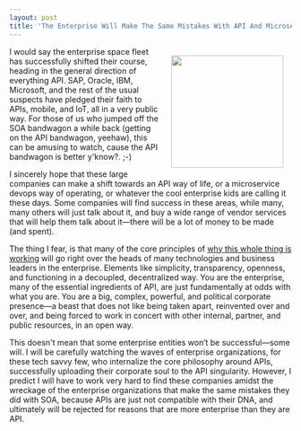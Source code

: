 ```yaml
---
layout: post
title: 'The Enterprise Will Make The Same Mistakes With API And Microservices That They Did With SOA, Because Essential API Concepts Go Right Over Their Head'
---
```

<p><img style="padding: 15px;" src="https://s3.amazonaws.com/kinlane-productions/bw-icons/bw-enterprise.png" alt="" width="200" align="right" /></p>
<p>I would say the enterprise space fleet has successfully shifted their course, heading in the general direction of everything API. SAP, Oracle, IBM, Microsoft, and the rest of the usual suspects have pledged their faith to APIs, mobile, and IoT, all in a very public way. For those of us who jumped off the SOA bandwagon a while back (getting on the API bandwagon, yeehaw), this can be amusing to watch, cause the API bandwagon is better y'know?. ;-)</p>
<p>I sincerely hope that these large companies can make a shift towards an API way of life, or a microservice devops way of operating, or whatever the cool enterprise kids are calling it these days. Some companies will find success in these areas, while many, many others will just talk about it, and buy a wide range of vendor services that will help them talk about it&mdash;there will be a lot of money to be made (and spent).</p>
<p>The thing I fear, is that many of the core principles of <a href="http://apievangelist.com/2014/05/06/remembering-why-this-whole-api-thing-is-working--apidays-berlin/">why this whole thing is working</a> will go right over the heads of many technologies and business leaders in the enterprise. Elements like simplicity, transparency, openness, and functioning in a decoupled, decentralized way. You are the enterprise, many of the essential ingredients of API, are just fundamentally at odds with what you are. You are a big, complex, powerful, and political corporate presence&mdash;a beast that does not like being taken apart, reinvented over and over, and being forced to work in concert with other internal, partner, and public resources, in an open way.</p>
<p>This doesn't mean that some enterprise entities won&rsquo;t be successful&mdash;some will. I will be carefully watching the waves of enterprise organizations, for these tech savvy few, who internalize the core philosophy around APIs, successfully uploading their corporate soul to the API singularity. However, I predict I will have to work very hard to find these companies amidst the wreckage of the enterprise organizations that make the same mistakes they did with SOA, because APIs are just not compatible with their DNA, and ultimately will be rejected for reasons that are more enterprise than they are API.</p>